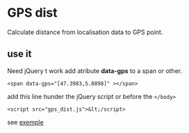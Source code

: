 # GPS dist
Calculate distance from localisation data to GPS point.
## use it
Need jQuery t work
add atribute **data-gps** to a span or other.

    <span data-gps="[47.3983,5.0898]" ></span>

add this line hunder the jQuery script or before the ```</body>```

    <script src="gps_dist.js">&lt;/script>

see [exemple](exemple.html)
